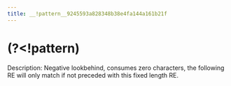 ```yaml
---
title: __!pattern__9245593a828348b38e4fa144a161b21f
---
```


# (?<!pattern)

Description: Negative lookbehind, consumes zero characters, the following RE will only match if not preceded with this fixed length RE.